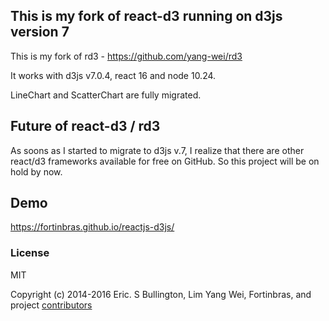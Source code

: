 
## This is my fork of react-d3 running on d3js version 7  

This is my fork of rd3 - https://github.com/yang-wei/rd3

It works with d3js v7.0.4, react 16 and node 10.24.

LineChart and ScatterChart are fully migrated.

## Future of react-d3 / rd3

As soons as I started to migrate to d3js v.7, I realize that there are other react/d3 frameworks available for free on GitHub. So this project will be on hold by now. 

## Demo
https://fortinbras.github.io/reactjs-d3js/

### License
MIT

Copyright (c) 2014-2016 Eric. S Bullington, Lim Yang Wei, Fortinbras, and project [contributors](https://github.com/yang-wei/rd3/graphs/contributors)
